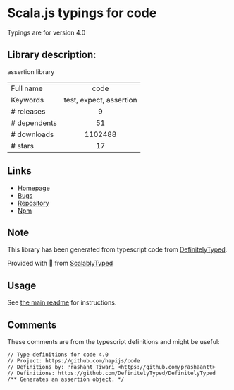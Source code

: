 
# Scala.js typings for code

Typings are for version 4.0

## Library description:
assertion library

|                    |                 |
| ------------------ | :-------------: |
| Full name          | code |
| Keywords           | test, expect, assertion |
| # releases         | 9 |
| # dependents       | 51 |
| # downloads        | 1102488 |
| # stars            | 17 |

## Links
- [Homepage](https://github.com/hapijs/code#readme)
- [Bugs](https://github.com/hapijs/code/issues)
- [Repository](https://github.com/hapijs/code)
- [Npm](https://www.npmjs.com/package/code)
    


## Note
This library has been generated from typescript code from [DefinitelyTyped](https://definitelytyped.org).

Provided with :purple_heart: from [ScalablyTyped](https://github.com/oyvindberg/ScalablyTyped)

## Usage
See [the main readme](../../readme.md) for instructions.

## Comments

These comments are from the typescript definitions and might be useful:
```
// Type definitions for code 4.0
// Project: https://github.com/hapijs/code
// Definitions by: Prashant Tiwari <https://github.com/prashaantt>
// Definitions: https://github.com/DefinitelyTyped/DefinitelyTyped
/** Generates an assertion object. */

```

